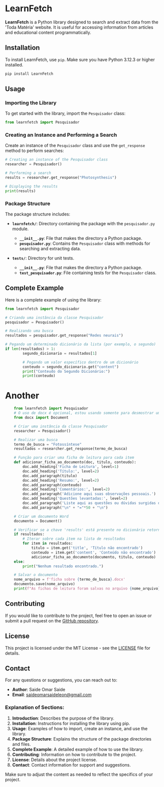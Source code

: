  
# LearnFetch

**LearnFetch** is a Python library designed to search and extract data from the 'Toda Matéria' website. It is useful for accessing information from articles and educational content programmatically.

## Installation

To install LearnFetch, use `pip`. Make sure you have Python 3.12.3 or higher installed.
```python
pip install LearnFetch
```
## Usage

### Importing the Library

To get started with the library, import the `Pesquisador` class:

```python
from learnfetch import Pesquisador
```

### Creating an Instance and Performing a Search

Create an instance of the `Pesquisador` class and use the `get_response` method to perform searches:

```python
# Creating an instance of the Pesquisador class
researcher = Pesquisador()

# Performing a search
results = researcher.get_response("Photosynthesis")

# Displaying the results
print(results)
```

### Package Structure

The package structure includes:

- **`learnfetch/`**: Directory containing the package with the `pesquisador.py` module.
  - **`__init__.py`**: File that makes the directory a Python package.
  - **`pesquisador.py`**: Contains the `Pesquisador` class with methods for searching and extracting data.

- **`tests/`**: Directory for unit tests.
  - **`__init__.py`**: File that makes the directory a Python package.
  - **`test_pesquisador.py`**: File containing tests for the `Pesquisador` class.

## Complete Example

Here is a complete example of using the library:

```python
from learnfetch import Pesquisador

# Criando uma instância da classe Pesquisador
pesquisador = Pesquisador()

# Realizando uma busca
resultados = pesquisador.get_response("Redes neurais")

# Pegando um determinado dicionário da lista (por exemplo, o segundo)
if len(resultados) > 1:
        segundo_dicionario = resultados[1] 

        # Pegando um valor específico dentro de um dicionário
        conteudo = segundo_dicionario.get("content")
        print("Conteudo do Segundo Dicionário:")
        print(conteudo)
```
# Another
```python
    from learnfetch import Pesquisador
    # O uso de docx é opcional, estou usando somente para desmostrar umas das utilidades da biblioteca
    from docx import Document

    # Criar uma instância da classe Pesquisador
    researcher = Pesquisador()

    # Realizar uma busca
    termo_de_busca = "Fotossíntese"
    resultados = researcher.get_response(termo_de_busca)

    # Função para criar uma ficha de leitura para cada item
    def adicionar_ficha_ao_documento(doc, titulo, conteudo):
        doc.add_heading('Ficha de Leitura', level=1)
        doc.add_heading('Título:', level=2)
        doc.add_paragraph(titulo)
        doc.add_heading('Resumo:', level=2)
        doc.add_paragraph(conteudo)
        doc.add_heading('Comentários:', level=2)
        doc.add_paragraph('Adicione aqui suas observações pessoais.')
        doc.add_heading('Questões levantadas:', level=2)
        doc.add_paragraph('Liste aqui as questões ou dúvidas surgidas durante a leitura.')
        doc.add_paragraph("\n" + "="*50 + "\n")

    # Criar um documento Word
    documento = Document()

    # Verificar se a chave 'results' está presente no dicionário retornado
    if resultados:
        # Iterar sobre cada item na lista de resultados
        for item in resultados:
            titulo = item.get('title', 'Título não encontrado')
            conteudo = item.get('content', 'Conteúdo não encontrado')
            adicionar_ficha_ao_documento(documento, titulo, conteudo)
    else:
        print("Nenhum resultado encontrado.")

    # Salvar o documento
    nome_arquivo = f'ficha sobre {termo_de_busca}.docx'
    documento.save(nome_arquivo)
    print(f"As fichas de leitura foram salvas no arquivo {nome_arquivo}.")
```
## Contributing

If you would like to contribute to the project, feel free to open an issue or submit a pull request on the [GitHub repository](https://github.com/SaideOmaer1240/LearnFetch).

## License

This project is licensed under the MIT License - see the [LICENSE](LICENSE) file for details.

## Contact

For any questions or suggestions, you can reach out to:

- **Author**: Saide Omar Saide
- **Email**: saideomarsaideleon@gmail.com
 

### Explanation of Sections:

1. **Introduction**: Describes the purpose of the library.
2. **Installation**: Instructions for installing the library using pip.
3. **Usage**: Examples of how to import, create an instance, and use the library.
4. **Package Structure**: Explains the structure of the package directories and files.
5. **Complete Example**: A detailed example of how to use the library.
6. **Contributing**: Information on how to contribute to the project.
7. **License**: Details about the project license.
8. **Contact**: Contact information for support and suggestions.

Make sure to adjust the content as needed to reflect the specifics of your project.